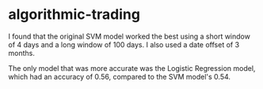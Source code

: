 # algorithmic-trading

I found that the original SVM model worked the best using a short window of 4 days and a long window of 100 days. I also used a date offset of 3 months. 

The only model that was more accurate was the Logistic Regression model, which had an accuracy of 0.56, compared to the SVM model's 0.54.
